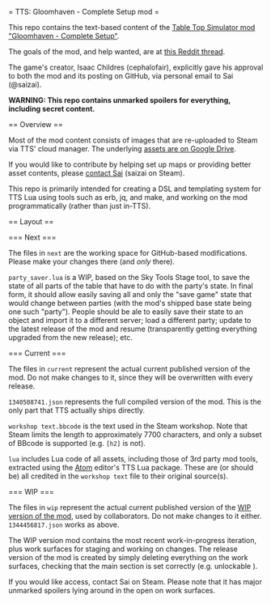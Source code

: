 = TTS: Gloomhaven - Complete Setup mod =

This repo contains the text-based content of the [Table Top Simulator mod "Gloomhaven - Complete Setup"](https://steamcommunity.com/sharedfiles/filedetails/?id=1340508741).

The goals of the mod, and help wanted, are at [this Reddit thread](https://www.reddit.com/r/Gloomhaven/comments/88prsq/tts_gloomhaven_complete_setup_goals_help_wanted/).

The game's creator, Isaac Childres (cephalofair), explicitly gave his approval to both the mod and its posting on GitHub, via personal email to Sai (@saizai).

**WARNING: This repo contains unmarked spoilers for everything, including secret content.**

== Overview ==

Most of the mod content consists of images that are re-uploaded to Steam via TTS' cloud manager. The underlying [assets are on Google Drive](https://drive.google.com/drive/folders/1SiXb3u2mJbN-Dg2j3Rb-y5amnRJSXIDc?usp=sharing).

If you would like to contribute by helping set up maps or providing better asset contents, please [contact Sai](https://s.ai/contact) (saizai on Steam).

This repo is primarily intended for creating a DSL and templating system for TTS Lua using tools such as erb, jq, and make, and working on the mod programmatically (rather than just in-TTS).

== Layout ==

=== Next ===

The files in `next` are the working space for GitHub-based modifications. Please make your changes there (and *only* there).

`party_saver.lua` is a WIP, based on the Sky Tools Stage tool, to save the state of all parts of the table that have to do with the party's state. In final form, it should allow easily saving all and only the "save game" state that would change between parties (with the mod's shipped base state being one such "party"). People should be ale to easily save their state to an object and import it to a different server; load a different party; update to the latest release of the mod and resume (transparently getting everything upgraded from the new release); etc.

=== Current ===

The files in `current` represent the actual current published version of the mod. Do not make changes to it, since they will be overwritten with every release.

`1340508741.json` represents the full compiled version of the mod. This is the only part that TTS actually ships directly.

`workshop text.bbcode` is the text used in the Steam workshop. Note that Steam limits the length to approximately 7700 characters, and only a subset of BBcode is supported (e.g. `[h2]` is not).

`lua` includes Lua code of all assets, including those of 3rd party mod tools, extracted using the [Atom](https://atom.io) editor's TTS Lua package. These are (or should be) all credited in the `workshop text` file to their original source(s).

=== WIP ===

The files in `wip` represent the actual current published version of the [WIP version of the mod](http://steamcommunity.com/sharedfiles/filedetails/?id=1344456817), used by collaborators. Do not make changes to it either. `1344456817.json` works as above.

The WIP version mod contains the most recent work-in-progress iteration, plus work surfaces for staging and working on changes. The release version of the mod is created by simply deleting everything on the work surfaces, checking that the main section is set correctly (e.g. unlockable ).

If you would like access, contact Sai on Steam. Please note that it has major unmarked spoilers lying around in the open on work surfaces.
